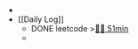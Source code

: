 -
- [[Daily Log]]
	- DONE leetcode >[🍅🍅 51min](#agenda-pomo://?t=f-1697795592296-1500%2Cp-1697813098054-1%2Cf-1697813099901-1500)
	-